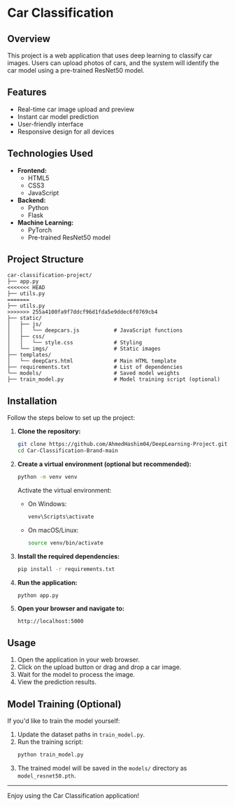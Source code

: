 
# Car Classification

## Overview
This project is a web application that uses deep learning to classify car images. Users can upload photos of cars, and the system will identify the car model using a pre-trained ResNet50 model.

## Features
- Real-time car image upload and preview
- Instant car model prediction
- User-friendly interface
- Responsive design for all devices

## Technologies Used
- **Frontend:**
  - HTML5
  - CSS3
  - JavaScript
- **Backend:**
  - Python
  - Flask
- **Machine Learning:**
  - PyTorch
  - Pre-trained ResNet50 model

## Project Structure
```
car-classification-project/
├── app.py 
<<<<<<< HEAD
├── utils.py
=======
├── utils.py 
>>>>>>> 255a4100fa9f7ddcf96d1fda5e9ddec6f0769cb4
├── static/
│   ├── js/
│   │   └── deepcars.js           # JavaScript functions
│   ├── css/
│   │   └── style.css             # Styling
│   └── imgs/                     # Static images
├── templates/
│   └── deepCars.html             # Main HTML template
├── requirements.txt              # List of dependencies
└── models/                       # Saved model weights
├── train_model.py                # Model training script (optional)
```

## Installation
Follow the steps below to set up the project:

1. **Clone the repository:**
   ```bash
   git clone https://github.com/AhmedHashim04/DeepLearning-Project.git
   cd Car-Classification-Brand-main
   ```

2. **Create a virtual environment (optional but recommended):**
   ```bash
   python -m venv venv
   ```
   Activate the virtual environment:
   - On Windows:
     ```bash
     venv\Scripts\activate
     ```
   - On macOS/Linux:
     ```bash
     source venv/bin/activate
     ```

3. **Install the required dependencies:**
   ```bash
   pip install -r requirements.txt
   ```

4. **Run the application:**
   ```bash
   python app.py
   ```

5. **Open your browser and navigate to:**
   ```
   http://localhost:5000
   ```


## Usage
1. Open the application in your web browser.
2. Click on the upload button or drag and drop a car image.
3. Wait for the model to process the image.
4. View the prediction results.

## Model Training (Optional)
If you'd like to train the model yourself:
1. Update the dataset paths in `train_model.py`.
2. Run the training script:
   ```bash
   python train_model.py
   ```
3. The trained model will be saved in the `models/` directory as `model_resnet50.pth`.

---

Enjoy using the Car Classification application!
